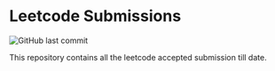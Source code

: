 # Leetcode Submissions
![GitHub last commit](https://img.shields.io/github/last-commit/nma96/Leetcode-Submissions)

This repository contains all the leetcode accepted submission till date. 
